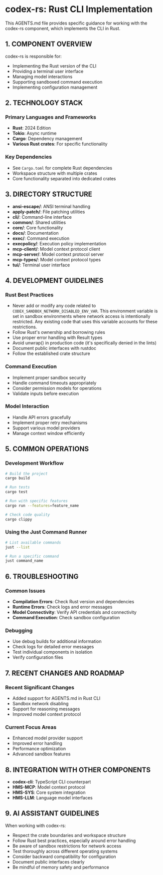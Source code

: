 # codex-rs: Rust CLI Implementation

This AGENTS.md file provides specific guidance for working with the codex-rs component, which implements the CLI in Rust.

## 1. COMPONENT OVERVIEW

codex-rs is responsible for:
- Implementing the Rust version of the CLI
- Providing a terminal user interface
- Managing model interactions
- Supporting sandboxed command execution
- Implementing configuration management

## 2. TECHNOLOGY STACK

### Primary Languages and Frameworks
- **Rust**: 2024 Edition
- **Tokio**: Async runtime
- **Cargo**: Dependency management
- **Various Rust crates**: For specific functionality

### Key Dependencies
- See `Cargo.toml` for complete Rust dependencies
- Workspace structure with multiple crates
- Core functionality separated into dedicated crates

## 3. DIRECTORY STRUCTURE

- **ansi-escape/**: ANSI terminal handling
- **apply-patch/**: File patching utilities
- **cli/**: Command-line interface
- **common/**: Shared utilities
- **core/**: Core functionality
- **docs/**: Documentation
- **exec/**: Command execution
- **execpolicy/**: Execution policy implementation
- **mcp-client/**: Model context protocol client
- **mcp-server/**: Model context protocol server
- **mcp-types/**: Model context protocol types
- **tui/**: Terminal user interface

## 4. DEVELOPMENT GUIDELINES

### Rust Best Practices
- Never add or modify any code related to `CODEX_SANDBOX_NETWORK_DISABLED_ENV_VAR`. This environment variable is set in sandbox environments where network access is intentionally restricted. Any existing code that uses this variable accounts for these restrictions.
- Follow Rust's ownership and borrowing rules
- Use proper error handling with Result types
- Avoid unwrap() in production code (it's specifically denied in the lints)
- Document public interfaces with rustdoc
- Follow the established crate structure

### Command Execution
- Implement proper sandbox security
- Handle command timeouts appropriately
- Consider permission models for operations
- Validate inputs before execution

### Model Interaction
- Handle API errors gracefully
- Implement proper retry mechanisms
- Support various model providers
- Manage context window efficiently

## 5. COMMON OPERATIONS

### Development Workflow
```bash
# Build the project
cargo build

# Run tests
cargo test

# Run with specific features
cargo run --features=feature_name

# Check code quality
cargo clippy
```

### Using the Just Command Runner
```bash
# List available commands
just --list

# Run a specific command
just command_name
```

## 6. TROUBLESHOOTING

### Common Issues
- **Compilation Errors**: Check Rust version and dependencies
- **Runtime Errors**: Check logs and error messages
- **Model Connectivity**: Verify API credentials and connectivity
- **Command Execution**: Check sandbox configuration

### Debugging
- Use debug builds for additional information
- Check logs for detailed error messages
- Test individual components in isolation
- Verify configuration files

## 7. RECENT CHANGES AND ROADMAP

### Recent Significant Changes
- Added support for AGENTS.md in Rust CLI
- Sandbox network disabling
- Support for reasoning messages
- Improved model context protocol

### Current Focus Areas
- Enhanced model provider support
- Improved error handling
- Performance optimization
- Advanced sandbox features

## 8. INTEGRATION WITH OTHER COMPONENTS

- **codex-cli**: TypeScript CLI counterpart
- **HMS-MCP**: Model context protocol
- **HMS-SYS**: Core system integration
- **HMS-LLM**: Language model interfaces

## 9. AI ASSISTANT GUIDELINES

When working with codex-rs:
- Respect the crate boundaries and workspace structure
- Follow Rust best practices, especially around error handling
- Be aware of sandbox restrictions for network access
- Test thoroughly across different operating systems
- Consider backward compatibility for configuration
- Document public interfaces clearly
- Be mindful of memory safety and performance